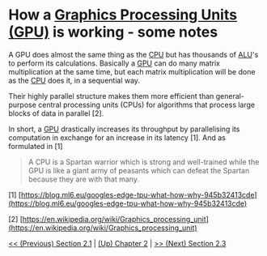 # How a [Graphics Processing Units (GPU)](https://en.wikipedia.org/wiki/Graphics_processing_units) is working - some notes

A GPU does almost the same thing as the [CPU](https://en.wikipedia.org/wiki/Central_processing_unit) but has thousands of [ALU](https://en.wikipedia.org/wiki/Arithmetic_logic_unit)'s to perform its calculations.
Basically a [GPU](https://en.wikipedia.org/wiki/Graphics_processing_units) can do many matrix multiplication at the same time,
but each matrix multiplication will be done as the [CPU](https://en.wikipedia.org/wiki/Central_processing_unit) does it, in a sequential
way.

 Their highly parallel structure makes them more efficient than general-purpose central processing units (CPUs) for algorithms that process large blocks of data in parallel [2].

In short, a [GPU](https://en.wikipedia.org/wiki/Graphics_processing_units) drastically increases its throughput by parallelising its computation in exchange for an increase in its latency [1]. And as formulated in [1]

> A CPU is a Spartan warrior which is strong and well-trained while the GPU is like a giant army of peasants which can defeat the Spartan because they are with that many.

[1] [https://blog.ml6.eu/googles-edge-tpu-what-how-why-945b32413cde](https://blog.ml6.eu/googles-edge-tpu-what-how-why-945b32413cde)

[2] [https://en.wikipedia.org/wiki/Graphics_processing_unit](https://en.wikipedia.org/wiki/Graphics_processing_unit)

[<< (Previous) Section 2.1](2-1-CPU.md) | [ (Up) Chapter 2](README.md) |
[>> (Next) Section 2.3](2-3-TPU.md)
